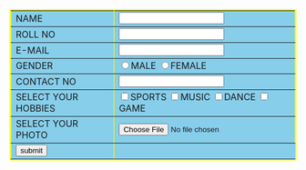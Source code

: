  <html>
    <head>
    <title>form page</title>
    </head>
    <form>
    <center>
    <body>
    <table BORDER="2PX" bGcolor="SKYBLUE" bordercolor="yellow "cellspacing="0px">
                <tr>
                   <td>NAME</td>
                    <td><input type="text" required></td></tr>
                    <tr>
                       <td>ROLL NO</td>
                        <TD><INPUT TYPE="TEXT" required></TD>
                    </tr>
                    <TR>
                        <TD>E-MAIL</TD>
                        <TD><INPUT TYPE="email" required></TD>
                    </TR>
                    <TR>
                        <TD>GENDER</TD>
                        <TD><INPUT TYPE="RADIO"NAME="TYPE" required>MALE
                            <INPUT type="RADIO"NAME="TYPE" required>FEMALE</TD>
                    </TR>
                    <TR>
                        <TD>CONTACT NO</TD>
                         <td><INPUT TYPE="NUMBER"required></TD>
                    </TR>
                    <TR>
                        <TD>SELECT YOUR HOBBIES</TD>
                            <TD><INPUT TYPE="checkbox">SPORTS
                                <INPUT TYPE="checkbox">MUSIC
                                    <INPUT TYPE="checkbox">DANCE
                                        <INPUT TYPE="checkbox">GAME</TD>
                        </TD>
                    </TR>
                    <TR>
                        <TD>SELECT YOUR PHOTO</TD>
                        <TD><INPUT type="FILE" NAME="FILENAME" id="MYFILE"></TD>
                    </TR>
                    <tr>
                     <td><input TYPE="SUBMIT" name="submit" value="submit"></td></TR>
                  </table>
                </form>
                </body>
               </html>
